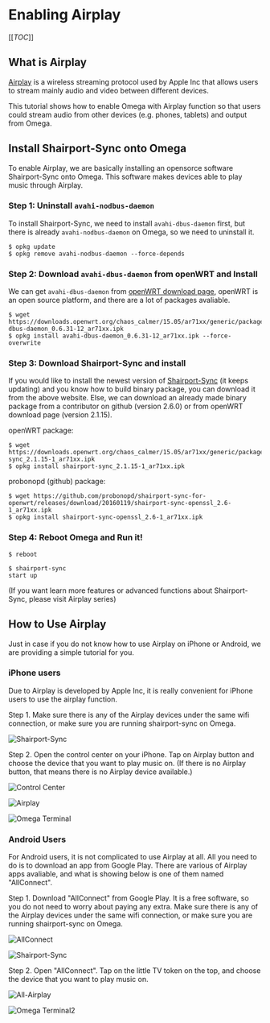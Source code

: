 # Enabling Airplay

[[_TOC_]]

[//]: # (What is Airplay)

## What is Airplay
[Airplay](https://en.wikipedia.org/wiki/AirPlay) is a wireless streaming protocol used by Apple Inc that allows users to stream mainly audio and video between different devices. 

This tutorial shows how to enable Omega with Airplay function so that users could stream audio from other devices (e.g. phones, tablets) and output from Omega.

[//]: # (Installing Shairport-Sync onto Omega)

## Install Shairport-Sync onto Omega

To enable Airplay, we are basically installing an opensorce software Shairport-Sync onto Omega. This software makes devices able to play music through Airplay.

### Step 1: Uninstall `avahi-nodbus-daemon`

To install Shairport-Sync, we need to install `avahi-dbus-daemon` first, but there is already `avahi-nodbus-daemon` on Omega, so we need to uninstall it.

```
$ opkg update
$ opkg remove avahi-nodbus-daemon --force-depends
```

### Step 2: Download `avahi-dbus-daemon` from openWRT and Install

We can get `avahi-dbus-daemon` from [openWRT download page](https://downloads.openwrt.org/), openWRT is an open source platform, and there are a lot of packages avaliable.

```
$ wget https://downloads.openwrt.org/chaos_calmer/15.05/ar71xx/generic/packages/packages/avahi-dbus-daemon_0.6.31-12_ar71xx.ipk
$ opkg install avahi-dbus-daemon_0.6.31-12_ar71xx.ipk --force-overwrite
```

### Step 3: Download Shairport-Sync and install

If you would like to install the newest version of [Shairport-Sync](https://github.com/mikebrady/shairport-sync) (it keeps updating) and you know how to build binary package, you can download it from the above website. Else, we can download an already made binary package from a contributor on github (version 2.6.0) or from openWRT download page (version 2.1.15).

openWRT package:

``` 
$ wget https://downloads.openwrt.org/chaos_calmer/15.05/ar71xx/generic/packages/packages/shairport-sync_2.1.15-1_ar71xx.ipk
$ opkg install shairport-sync_2.1.15-1_ar71xx.ipk
```

probonopd (github) package:

```
$ wget https://github.com/probonopd/shairport-sync-for-openwrt/releases/download/20160119/shairport-sync-openssl_2.6-1_ar71xx.ipk
$ opkg install shairport-sync-openssl_2.6-1_ar71xx.ipk
```

### Step 4: Reboot Omega and Run it!

```
$ reboot
```
```
$ shairport-sync 
start up

```

(If you want learn more features or advanced functions about Shairport-Sync, please visit Airplay series)

[//]: # (How To Use Airplay)

## How to Use Airplay

Just in case if you do not know how to use Airplay on iPhone or Android, we are providing a simple tutorial for you.

### iPhone users

Due to Airplay is developed by Apple Inc, it is really convenient for iPhone users to use the airplay function.

Step 1. Make sure there is any of the Airplay devices under the same wifi connection, or make sure you are running shairport-sync on Omega.

![Shairport-Sync](//i.imgur.com/xvzfcCy.png)

Step 2. Open the control center on your iPhone. Tap on Airplay button and choose the device that you want to play music on. (If there is no Airplay button, that means there is no Airplay device available.)

![Control Center](//i.imgur.com/GrILOWK.png)

![Airplay](//i.imgur.com/H5c8vAA.png)

![Omega Terminal](//imgur.com/mC6KgRo.jpg)

### Android Users

For Android users, it is not complicated to use Airplay at all. All you need to do is to download an app from Google Play. There are various of Airplay apps avaliable, and what is showing below is one of them named "AllConnect".

Step 1. Download "AllConnect" from Google Play. It is a free software, so you do not need to worry about paying any extra. Make sure there is any of the Airplay devices under the same wifi connection, or make sure you are running shairport-sync on Omega.

![AllConnect](//i.imgur.com/h7QeVhb.png)

![Shairport-Sync](//i.imgur.com/xvzfcCy.png)

Step 2. Open "AllConnect". Tap on the little TV token on the top, and choose the device that you want to play music on.

![All-Airplay](//i.imgur.com/Joy8YwV.png)

![Omega Terminal2](//i.imgur.com/LmQcA0j.png)